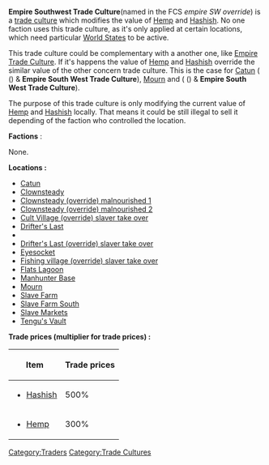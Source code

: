 **Empire Southwest Trade Culture**(named in the FCS *empire SW
override*) is a [trade culture](Traders.md "wikilink") which modifies the
value of [Hemp](Hemp.md "wikilink") and [Hashish](Hashish.md "wikilink"). No
one faction uses this trade culture, as it's only applied at certain
locations, which need particular [World States](World_States.md "wikilink")
to be active.

This trade culture could be complementary with a another one, like
[Empire Trade Culture](Empire_Trade_Culture.md "wikilink"). If it's happens
the value of [Hemp](Hemp.md "wikilink") and [Hashish](Hashish.md "wikilink")
override the similar value of the other concern trade culture. This is
the case for [Catun](Catun.md "wikilink") ([](Empire_Trade_Culture.md) ([](02%20-%20Projects%20&%20Wikis/Kenshi/Kenshi%20Wiki/Kenshi%20Wiki%20Template/United_Cities.md)) & **Empire South West Trade
Culture**), [Mourn](Mourn.md "wikilink") and [](Flats_Lagoon.md) ([](Empire_Lawless_Trade_Culture.md) ([](02%20-%20Projects%20&%20Wikis/Kenshi/Kenshi%20Wiki/Kenshi%20Wiki%20Template/Tech_Hunters.md)) & **Empire South West Trade
Culture**).

The purpose of this trade culture is only modifying the current value of
[Hemp](Hemp.md "wikilink") and [Hashish](Hashish.md "wikilink") locally. That
means it could be still illegal to sell it depending of the faction who
controlled the location.

**Factions** :

None.

**Locations :**

- [Catun](Catun.md "wikilink")
- [Clownsteady](Clownsteady.md "wikilink")
- [Clownsteady (override) malnourished
  1](Clownsteady_(override)_malnourished_1 "wikilink")
- [Clownsteady (override) malnourished
  2](Clownsteady_(override)_malnourished_2 "wikilink")
- [Cult Village (override) slaver take
  over](Cult_Village_(override)_slaver_take_over "wikilink")
- [Drifter's Last](Drifter's_Last.md "wikilink")
- [](Drifter's_Last,_Half-Destroyed.md)
- [Drifter's Last (override) slaver take
  over](Drifster's_Last_(override)_slaver_take_over "wikilink")
- [Eyesocket](Eyesocket.md "wikilink")
- [Fishing village (override) slaver take
  over](Fishing_village_(override)_slaver_take_over "wikilink")
- [Flats Lagoon](Flats_Lagoon.md "wikilink")
- [Manhunter Base](Manhunter_Base.md "wikilink")
- [Mourn](Mourn.md "wikilink")
- [Slave Farm](Slave_Farm.md "wikilink")
- [Slave Farm South](Slave_Farm_South.md "wikilink")
- [Slave Markets](Slave_Markets.md "wikilink")
- [Tengu's Vault](Tengu's_Vault.md "wikilink")

**Trade prices (multiplier for trade prices) :**

<table>
<thead>
<tr class="header">
<th scope="col"><p>Item</p></th>
<th scope="col"><p>Trade prices</p></th>
</tr>
</thead>
<tbody>
<tr class="odd">
<td><ul>
<li><a href="Hashish" title="wikilink">Hashish</a></li>
</ul></td>
<td><p>500%</p></td>
</tr>
<tr class="even">
<td><ul>
<li><a href="Hemp" title="wikilink">Hemp</a></li>
</ul></td>
<td><p>300%</p></td>
</tr>
</tbody>
</table>

[Category:Traders](Category:Traders "wikilink") [Category:Trade
Cultures](Category:Trade_Cultures "wikilink")
